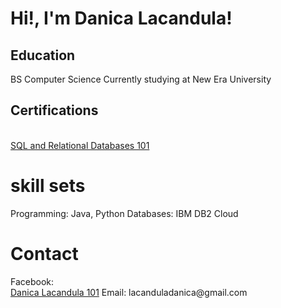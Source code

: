 <h1>Hi!, I'm Danica Lacandula!</h1>

<h2>Education</h2>
BS Computer Science
Currently studying at New Era University
<h2>Certifications</h2>
<br><a href="https://courses.cognitiveclass.ai/certificates/3dc69ff0484f4a9d89a35f73c9b1b02a"> SQL and Relational Databases 101</a>
<h1>skill sets</h1>
Programming: Java, Python
Databases: IBM DB2 Cloud
<h1>Contact</h1>
Facebook: <br><a href="https://www.facebook.com/danicalacandula/"> Danica Lacandula 101</a>
Email: lacanduladanica@gmail.com
